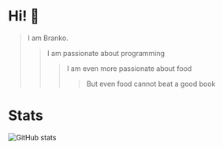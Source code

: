 # Hi! :wave:

> I am Branko.
>> I am passionate about programming 
>>> I am even more passionate about food
>>>> But even food cannot beat a good book

# Stats
![GitHub stats](https://github-readme-stats.vercel.app/api?username=braboj)


